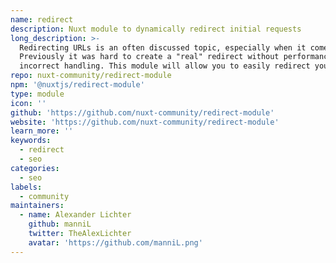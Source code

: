 ```yaml
---
name: redirect
description: Nuxt module to dynamically redirect initial requests
long_description: >-
  Redirecting URLs is an often discussed topic, especially when it comes to SEO.
  Previously it was hard to create a "real" redirect without performance loss or
  incorrect handling. This module will allow you to easily redirect your URLs.
repo: nuxt-community/redirect-module
npm: '@nuxtjs/redirect-module'
type: module
icon: ''
github: 'https://github.com/nuxt-community/redirect-module'
website: 'https://github.com/nuxt-community/redirect-module'
learn_more: ''
keywords:
  - redirect
  - seo
categories:
  - seo
labels:
  - community
maintainers:
  - name: Alexander Lichter
    github: manniL
    twitter: TheAlexLichter
    avatar: 'https://github.com/manniL.png'
---
```

